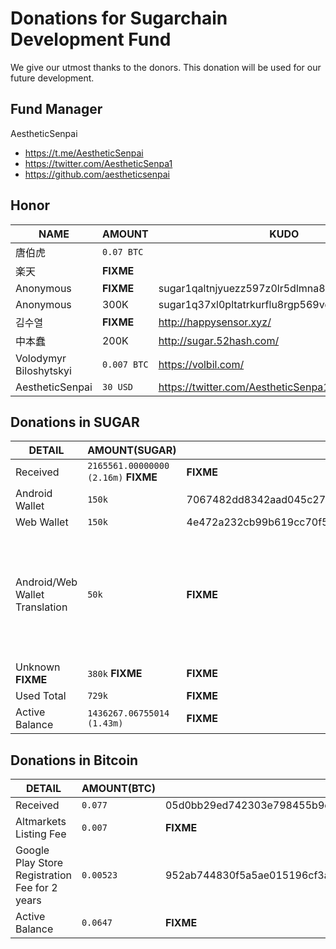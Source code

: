 # Donations for Sugarchain Development Fund
We give our utmost thanks to the donors. This donation will be used for our future development.

## Fund Manager
AestheticSenpai
- https://t.me/AestheticSenpai
- https://twitter.com/AestheticSenpa1
- https://github.com/aestheticsenpai

## Honor
NAME | AMOUNT | KUDO | RECIPIENT | 
--|--|--|--| 
唐伯虎 | `0.07 BTC` | | AestheticSenpai | 
楽天 | **FIXME** | | AestheticSenpai | 
Anonymous | **FIXME** | sugar1qaltnjyuezz597z0lr5dlmna8wug9vv04q95zta | AestheticSenpai | 
Anonymous | 300K | sugar1q37xl0pltatrkurflu8rgp569vd40znnlsaphas | AestheticSenpai | 
김수열 | **FIXME** | http://happysensor.xyz/ | AestheticSenpai | 
中本蠢 | 200K | http://sugar.52hash.com/ | AestheticSenpai | 
Volodymyr Biloshytskyi | `0.007 BTC` | https://volbil.com/ | AestheticSenpai |  
AestheticSenpai | `30 USD` | https://twitter.com/AestheticSenpa1 | AestheticSenpai | 

## Donations in SUGAR
DETAIL | AMOUNT(SUGAR) | TXID | RECIPIENT | 
--|--|--|--| 
Received | `2165561.00000000 (2.16m)` **FIXME** | **FIXME** | AestheticSenpai | 
Android Wallet | `150k` | 7067482dd8342aad045c27e37bdd715fdd72c564c2995a7b81fdca5db7a8f518 | obasys | 
Web Wallet | `150k` | 4e472a232cb99b619cc70f518391f66a171bf84cfa8504e840d0b3655651b0d5 | volbil | 
Android/Web Wallet Translation | `50k` | **FIXME** | decryp2kanon, obasys, AestheticSenpai, cryptozeny, kodok17, altbtm, rakuten, TeslaSesla, jamal-alnaeb, caltv93, Lupilu81 | 
Unknown **FIXME** | `380k` **FIXME** | **FIXME** | **FIXME** | 
Used Total | `729k` | **FIXME** | . | 
Active Balance| `1436267.06755014 (1.43m)` | **FIXME** | AestheticSenpai | 

## Donations in Bitcoin
DETAIL | AMOUNT(BTC) | TXID | RECIPIENT | 
--|--|--|--| 
Received | `0.077` | 05d0bb29ed742303e798455b9c9418b1ecfc1d986db27842970a7acf79d6cee9 | AestheticSenpai | 
Altmarkets Listing Fee | `0.007` | **FIXME** | Wheeler(Altmarkets Owner) | 
Google Play Store Registration Fee for 2 years | `0.00523` | 952ab744830f5a5ae015196cf3a0931e92ceecaf981e2c4a95287d39939043de | obasys | 
Active Balance | `0.0647` | **FIXME** | AestheticSenpai | 
